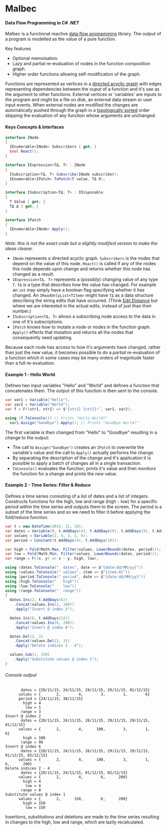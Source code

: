 # Malbec
#### Data Flow Programming in C# .NET

Malbec is a functional reactive [data flow programming](https://en.wikipedia.org/wiki/Dataflow_programming) library. The output of a program is modelled as the value of a pure function.

Key features
* Optional memoisation.
* Lazy and partial re-evaluation of nodes in the function composition graph.
* Higher order functions allowing self-modification of the graph.

Functions are represented as vertices in a [directed acyclic graph](https://en.wikipedia.org/wiki/Directed_acyclic_graph) with edges representing dependencies between the ouput of a function and it's use as the argument to other functions. External vertices or 'variables' are inputs to the program and might be a file on disk, an external data stream or user input events. When external nodes are modified the changes are automatically pushed through the graph in a [topologically sorted](https://en.wikipedia.org/wiki/Topological_sorting) order skipping the evaluation of any function whose arguments are unchanged.

#### Keys Concepts & Interfaces
```C#
interface INode
{
  IEnumerable<INode> Subscribers { get; }
  bool React();
}

interface IExpression<TΔ, T> : INode
{
  ISubscription<TΔ, T> Subscribe(INode subscriber);
  IEnumerable<IPatch> ToPatch(T value, TΔ δ);
}

interface ISubscription<TΔ, T> : IDisposable
{
  T Value { get; }
  TΔ Δ { get; }
}

interface IPatch
{
  IEnumerable<INode> Apply();
}
```
*Note: this is not the exact code but a slightly modified version to make the ideas clearer.*

* `INode` represents a directed acyclic graph. `Subscribers` is the nodes that depend on the value of this node. `React()` is called if any of the nodes this node depends upon change and returns whether this node has changed as a result.
* `IExpression<TΔ, T>` represents a (possibly) changing value of any type `T`. `TΔ` is a type that describes *how* the value has changed. For example an `int` may simply have a boolean flag specifying whether it *has* changed. An `IReadOnlyList<TItem>` might have `TΔ` as a data structure describing the string edits that have occurred. (Think [Edit Distance](https://en.wikipedia.org/wiki/Edit_distance) but where we are interested in the actual edits, instead of just than their number.)
* `ISubscription<TΔ, T>` allows a subscribing node access to the data in one of it's subscriptions.
* `IPatch` knows how to mutate a node or nodes in the function graph. `Apply()` effects that mutation and returns all the nodes that consequently need updating.

Because each node has access to *how* it's arguments have changed, rather than just the new value, it becomes possible to do a *partial* re-evaluation of a function which in some cases may be many orders of magnitude faster than a full re-evaluation.

#### Example 1 - Hello World
Defines two input variables "Hello" and "World" and defines a function that concatenates them. The output of this function is then sent to the console.

```C#
var var1 = Variable("Hello");
var var2 = Variable("World");
var f = F((str1, str2) => $"{str1} {str2}!", var1, var2);

using (f.ToConsole()) // Prints "Hello World!"
  var1.Assign("Goodbye").Apply(); // Prints "Goodbye World!"
```
The first variable is then changed from "Hello" to "Goodbye" resulting in a change to the output:
* The call to `Assign("Goodbye")` creates an `IPatch` to overwrite the variable's value and the call to `Apply()` actually performs the change.
* By separating the description of the change and it's application it is possible to apply a batch of changes all in a single transaction.
* `ToConsole()` evaluates the function, prints it's value and then monitors the function for a change and prints the new value. 

#### Example 2 - Time Series: Filter & Reduce
Defines a time series consisting of a list of dates and a list of integers. Constructs functions for the high, low and range (high - low) for a specific period within the time series and outputs them to the screen. The period is a subset of the time series and so we need to filter it before applying the fold/reduce function.

```C#
var t = new DateTime(2015, 11, 20);
var dates = Variable(t, t.AddDays(4), t.AddDays(9), t.AddDays(9), t.AddDays(11));
var values = Variable(2, 4, 3, 1, 6);
var period = Constant(t.AddDays(4), t.AddDays(10));

var high = Fold(Math.Max, Filter(values, LowerBounds(dates, period)));
var low = Fold(Math.Min, Filter(values, LowerBounds(dates, period)));
var range = F((x, y) => x - y, high, low);

using (dates.ToConsole("  dates", date => $"{date:dd/MM/yy}"))
using (values.ToConsole(" values", item => $"{item,8}"))
using (period.ToConsole(" period", date => $"{date:dd/MM/yy}"))
using (high.ToConsole("   high"))
using (low.ToConsole("    low"))
using (range.ToConsole("  range"))
{
  dates.Ins(2, t.AddDays(6))
    .Concat(values.Ins(2, 100))
    .Apply("Insert @ index 2");

  dates.Ins(6, t.AddDays(12))
    .Concat(values.Ins(6, 200))
    .Apply("Insert @ index 6");

  dates.Del(2, 3)
    .Concat(values.Del(2, 3))
    .Apply("Delete indices 2 - 4");

  values.Sub(1, 150)
    .Apply("Substitute values @ index 1");
}
```
###### Console output
```
       dates = {20/11/15, 24/11/15, 29/11/15, 29/11/15, 01/12/15}
      values = {       2,        4,        3,        1,        6}
      period = {24/11/15, 30/11/15}
        high = 4
         low = 1
       range = 3
Insert @ index 2
       dates = {20/11/15, 24/11/15, 26/11/15, 29/11/15, 29/11/15, 01/12/15}
      values = {       2,        4,      100,        3,        1,        6}
        high = 100
       range = 99
Insert @ index 6
       dates = {20/11/15, 24/11/15, 26/11/15, 29/11/15, 29/11/15, 01/12/15, 02/12/15}
      values = {       2,        4,      100,        3,        1,        6,      200}
Delete indices 2 - 4
       dates = {20/11/15, 24/11/15, 01/12/15, 02/12/15}
      values = {       2,        4,        6,      200}
        high = 4
         low = 4
       range = 0
Substitute values @ index 1
      values = {       2,      150,        6,      200}
        high = 150
         low = 150
```
Insertions, substitutions and deletions are made to the time series resulting in changes to the high, low and range, which are lazily recalculated.
